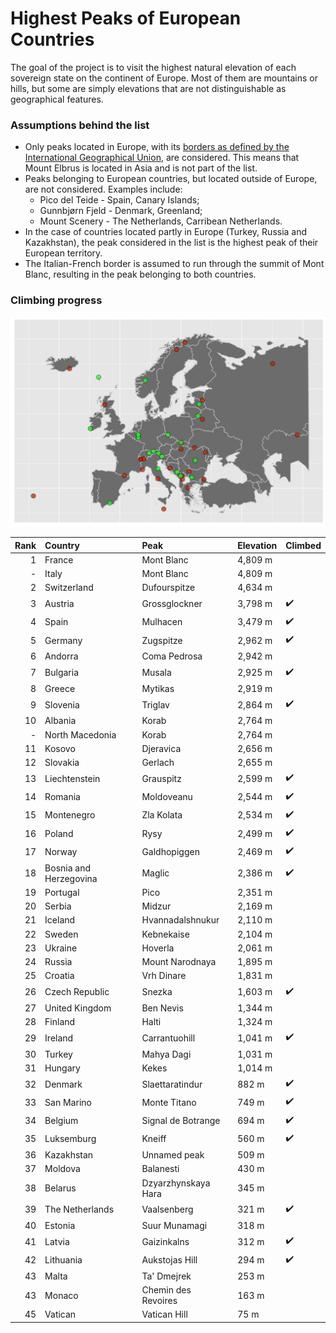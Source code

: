 # Highest Peaks of European Countries

The goal of the project is to visit the highest natural elevation of each sovereign state on the continent of Europe. Most of them are mountains or hills, but some are simply elevations that are not distinguishable as geographical features.

### Assumptions behind the list

* Only peaks located in Europe, with its [borders as defined by the International Geographical Union](https://en.wikipedia.org/wiki/Boundaries_between_the_continents_of_Earth#Europe_and_Asia), are considered. This means that Mount Elbrus is located in Asia and is not part of the list.
* Peaks belonging to European countries, but located outside of Europe, are not considered. Examples include:
    * Pico del Teide - Spain, Canary Islands;
    * Gunnbjørn Fjeld - Denmark, Greenland;
    * Mount Scenery - The Netherlands, Carribean Netherlands.
* In the case of countries located partly in Europe (Turkey, Russia and Kazakhstan), the peak considered in the list is the highest peak of their European territory.
* The Italian-French border is assumed to run through the summit of Mont Blanc, resulting in the peak belonging to both countries.

### Climbing progress

![](img/kge.png)


| Rank|Country                |Peak                       |Elevation |Climbed             |
|----:|:----------------------|:--------------------------|:---------|:-------------------|
|    1|France                 |Mont Blanc                 |4,809 m   |                    |
|    -|Italy                  |Mont Blanc                 |4,809 m   |                    |
|    2|Switzerland            |Dufourspitze               |4,634 m   |                    |
|    3|Austria                |Grossglockner              |3,798 m   | ✔️ |
|    4|Spain                  |Mulhacen                   |3,479 m   | ✔️ |
|    5|Germany                |Zugspitze                  |2,962 m   | ✔️ |
|    6|Andorra                |Coma Pedrosa               |2,942 m   |                    |
|    7|Bulgaria               |Musala                     |2,925 m   | ✔️ |
|    8|Greece                 |Mytikas                    |2,919 m   |                    |
|    9|Slovenia               |Triglav                    |2,864 m   | ✔️ |
|   10|Albania                |Korab                      |2,764 m   |                    |
|    -|North Macedonia        |Korab                      |2,764 m   |                    |
|   11|Kosovo                 |Djeravica                  |2,656 m   |                    |
|   12|Slovakia               |Gerlach                    |2,655 m   |                    |
|   13|Liechtenstein          |Grauspitz                  |2,599 m   | ✔️ |
|   14|Romania                |Moldoveanu                 |2,544 m   | ✔️ |
|   15|Montenegro             |Zla Kolata                 |2,534 m   | ✔️ |
|   16|Poland                 |Rysy                       |2,499 m   | ✔️ |
|   17|Norway                 |Galdhopiggen               |2,469 m   | ✔️ |
|   18|Bosnia and Herzegovina |Maglic                     |2,386 m   | ✔️ |
|   19|Portugal               |Pico                       |2,351 m   |                    |
|   20|Serbia                 |Midzur                     |2,169 m   |                    |
|   21|Iceland                |Hvannadalshnukur           |2,110 m   |                    |
|   22|Sweden                 |Kebnekaise                 |2,104 m   |                    |
|   23|Ukraine                |Hoverla                    |2,061 m   |                    |
|   24|Russia                 |Mount Narodnaya            |1,895 m   |                    |
|   25|Croatia                |Vrh Dinare                 |1,831 m   |                    |
|   26|Czech Republic         |Snezka                     |1,603 m   | ✔️ |
|   27|United Kingdom         |Ben Nevis                  |1,344 m   |                    |
|   28|Finland                |Halti                      |1,324 m   |                    |
|   29|Ireland                |Carrantuohill              |1,041 m   | ✔️ |
|   30|Turkey                 |Mahya Dagi                 |1,031 m   |                    |
|   31|Hungary                |Kekes                      |1,014 m   |                    |
|   32|Denmark                |Slaettaratindur            |882 m     | ✔️ |
|   33|San Marino             |Monte Titano               |749 m     | ✔️ |
|   34|Belgium                |Signal de Botrange         |694 m     | ✔️ |
|   35|Luksemburg             |Kneiff                     |560 m     | ✔️ |
|   36|Kazakhstan             |Unnamed peak               |509 m     |                    |
|   37|Moldova                |Balanesti                  |430 m     |                    |
|   38|Belarus                |Dzyarzhynskaya Hara        |345 m     |                    |
|   39|The Netherlands        |Vaalsenberg                |321 m     | ✔️ |
|   40|Estonia                |Suur Munamagi              |318 m     |                    |
|   41|Latvia                 |Gaizinkalns                |312 m     | ✔️ |
|   42|Lithuania              |Aukstojas Hill             |294 m     | ✔️ |
|   43|Malta                  |Ta' Dmejrek                |253 m     |                    |
|   43|Monaco                 |Chemin des Revoires        |163 m     |                    |
|   45|Vatican                |Vatican Hill               |75 m      |                    |




 



